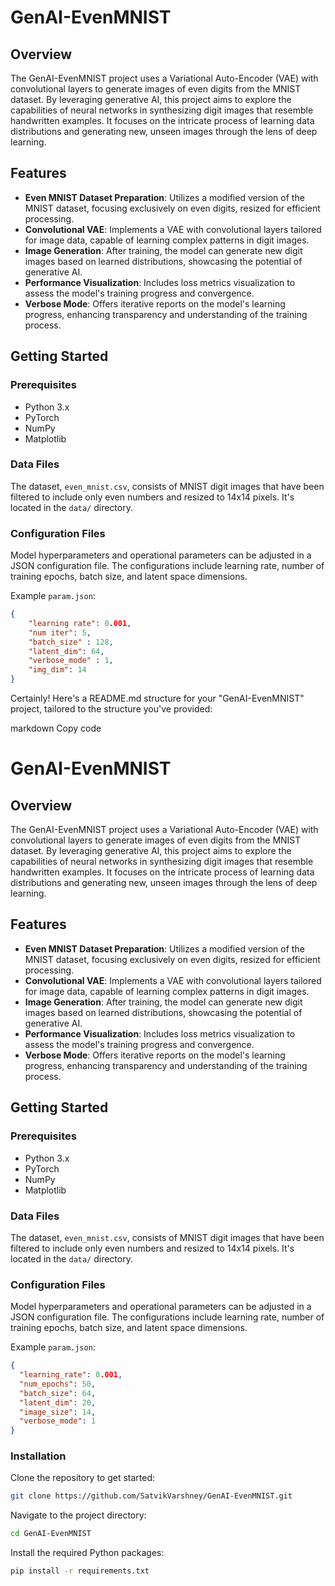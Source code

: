 # GenAI-EvenMNIST

## Overview
The GenAI-EvenMNIST project uses a Variational Auto-Encoder (VAE) with convolutional layers to generate images of even digits from the MNIST dataset. By leveraging generative AI, this project aims to explore the capabilities of neural networks in synthesizing digit images that resemble handwritten examples. It focuses on the intricate process of learning data distributions and generating new, unseen images through the lens of deep learning.

## Features
- **Even MNIST Dataset Preparation**: Utilizes a modified version of the MNIST dataset, focusing exclusively on even digits, resized for efficient processing.
- **Convolutional VAE**: Implements a VAE with convolutional layers tailored for image data, capable of learning complex patterns in digit images.
- **Image Generation**: After training, the model can generate new digit images based on learned distributions, showcasing the potential of generative AI.
- **Performance Visualization**: Includes loss metrics visualization to assess the model's training progress and convergence.
- **Verbose Mode**: Offers iterative reports on the model's learning progress, enhancing transparency and understanding of the training process.

## Getting Started

### Prerequisites
- Python 3.x
- PyTorch
- NumPy
- Matplotlib

### Data Files
The dataset, `even_mnist.csv`, consists of MNIST digit images that have been filtered to include only even numbers and resized to 14x14 pixels. It's located in the `data/` directory.

### Configuration Files
Model hyperparameters and operational parameters can be adjusted in a JSON configuration file. The configurations include learning rate, number of training epochs, batch size, and latent space dimensions.

Example `param.json`:

```json
{
	"learning rate": 0.001,
	"num iter": 5,
	"batch_size" : 128,
	"latent_dim": 64,
	"verbose_mode" : 1,
	"img_dim": 14
}
```


Certainly! Here's a README.md structure for your "GenAI-EvenMNIST" project, tailored to the structure you've provided:

markdown
Copy code
# GenAI-EvenMNIST

## Overview
The GenAI-EvenMNIST project uses a Variational Auto-Encoder (VAE) with convolutional layers to generate images of even digits from the MNIST dataset. By leveraging generative AI, this project aims to explore the capabilities of neural networks in synthesizing digit images that resemble handwritten examples. It focuses on the intricate process of learning data distributions and generating new, unseen images through the lens of deep learning.

## Features
- **Even MNIST Dataset Preparation**: Utilizes a modified version of the MNIST dataset, focusing exclusively on even digits, resized for efficient processing.
- **Convolutional VAE**: Implements a VAE with convolutional layers tailored for image data, capable of learning complex patterns in digit images.
- **Image Generation**: After training, the model can generate new digit images based on learned distributions, showcasing the potential of generative AI.
- **Performance Visualization**: Includes loss metrics visualization to assess the model's training progress and convergence.
- **Verbose Mode**: Offers iterative reports on the model's learning progress, enhancing transparency and understanding of the training process.

## Getting Started

### Prerequisites
- Python 3.x
- PyTorch
- NumPy
- Matplotlib

### Data Files
The dataset, `even_mnist.csv`, consists of MNIST digit images that have been filtered to include only even numbers and resized to 14x14 pixels. It's located in the `data/` directory.

### Configuration Files
Model hyperparameters and operational parameters can be adjusted in a JSON configuration file. The configurations include learning rate, number of training epochs, batch size, and latent space dimensions.

Example `param.json`:

```json
{
  "learning_rate": 0.001,
  "num_epochs": 50,
  "batch_size": 64,
  "latent_dim": 20,
  "image_size": 14,
  "verbose_mode": 1
}
```

### Installation
Clone the repository to get started:
```bash
git clone https://github.com/SatvikVarshney/GenAI-EvenMNIST.git
```

Navigate to the project directory:
```bash
cd GenAI-EvenMNIST
```

Install the required Python packages:
```bash
pip install -r requirements.txt
```
